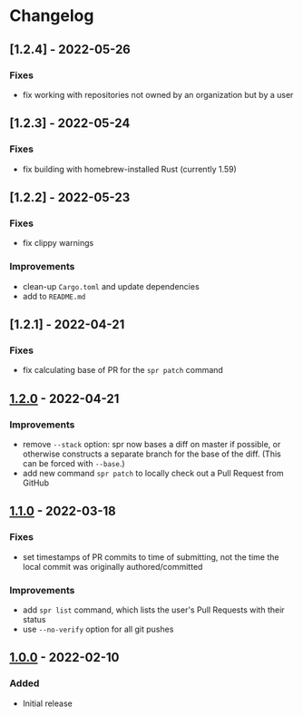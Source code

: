 # Changelog

## [1.2.4] - 2022-05-26

### Fixes

- fix working with repositories not owned by an organization but by a user

## [1.2.3] - 2022-05-24

### Fixes

- fix building with homebrew-installed Rust (currently 1.59)

## [1.2.2] - 2022-05-23

### Fixes

- fix clippy warnings

### Improvements

- clean-up `Cargo.toml` and update dependencies
- add to `README.md`

## [1.2.1] - 2022-04-21

### Fixes

- fix calculating base of PR for the `spr patch` command

## [1.2.0] - 2022-04-21

### Improvements

- remove `--stack` option: spr now bases a diff on master if possible, or otherwise constructs a separate branch for the base of the diff. (This can be forced with `--base`.)
- add new command `spr patch` to locally check out a Pull Request from GitHub

## [1.1.0] - 2022-03-18

### Fixes

- set timestamps of PR commits to time of submitting, not the time the local commit was originally authored/committed

### Improvements

- add `spr list` command, which lists the user's Pull Requests with their status
- use `--no-verify` option for all git pushes

## [1.0.0] - 2022-02-10

### Added

- Initial release

[1.0.0]: https://github.com/getcord/spr/releases/tag/v1.0.0
[1.1.0]: https://github.com/getcord/spr/releases/tag/v1.1.0
[1.2.0]: https://github.com/getcord/spr/releases/tag/v1.2.0
